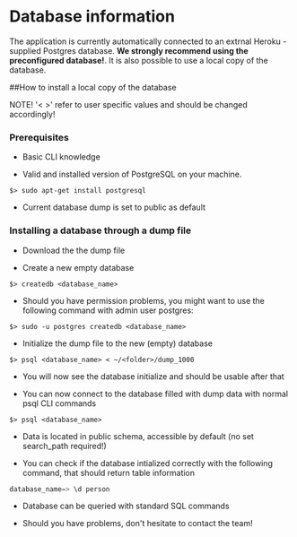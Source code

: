 # Database information

The application is currently automatically connected to an extrnal Heroku -supplied Postgres database. **We strongly recommend using the preconfigured database!**. It is also possible to use a local copy of the database.

##How to install a local copy of the database

NOTE! '< >' refer to user specific values and should be changed accordingly!

### Prerequisites
- Basic CLI knowledge

- Valid and installed version of PostgreSQL on your machine.

```
$> sudo apt-get install postgresql
```

- Current database dump is set to public as default

### Installing a database through a dump file
- Download the the dump file

- Create a new empty database

```
$> createdb <database_name>
```

- Should you have permission problems, you might want to use the following command with admin user postgres:

```
$> sudo -u postgres createdb <database_name>
```

- Initialize the dump file to the new (empty) database

```
$> psql <database_name> < ~/<folder>/dump_1000
```

- You will now see the database initialize and should be usable after that

- You can now connect to the database filled with dump data with normal psql CLI commands

```
$> psql <database_name>
```
 - Data is located in public schema, accessible by default (no set search_path required!)

 - You can check if the database intialized correctly with the following command, that should return table information

```sql
database_name=> \d person
```

- Database can be queried with standard SQL commands

- Should you have problems, don't hesitate to contact the team!

